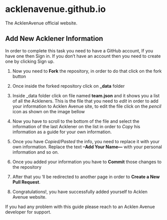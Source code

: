 # acklenavenue.github.io

The AcklenAvenue official website.

## Add New Acklener Information 
In order to complete this task you need to have a GitHub account, If you have one then Sign in. If you don’t have an account then you need to create one by clicking Sign up.

1.	Now you need to **Fork** the repository, in order to do that click on the fork button

2. Once inside the forked repository click on **_data** folder

3. Inside _data folder click on file named **team.json** and it shows you a list of all the Ackleners. This is the file that you need to _edit_ in order to add your information to Acklen Avenue site, to edit the file click on the _pencil_ icon as shown on the image bellow

4. Now you have to scroll to the bottom of the file and select the information of the last Acklener on the list in order to _Copy_ his information as a guide for your own information.

5. Once you have _Copied/Pasted_ the info, you need to replace it with your own information. Replace the text **–Add Your Name—** with your personal information and so on.

6. Once you added your information you have to **Commit** those changes to the repository

7. After that you ‘ll be redirected to another page in order to **Create a New Pull Request**.

8. Congratulations!, you have successfully added yourself to Acklen Avenue website.

If you had any problem with this guide please reach to an Acklen Avenue developer for support.








